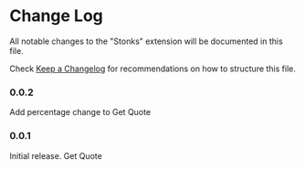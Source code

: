 # Change Log

All notable changes to the "Stonks" extension will be documented in this file.

Check [Keep a Changelog](http://keepachangelog.com/) for recommendations on how to structure this file.

### 0.0.2

Add percentage change to Get Quote


### 0.0.1

Initial release. Get Quote